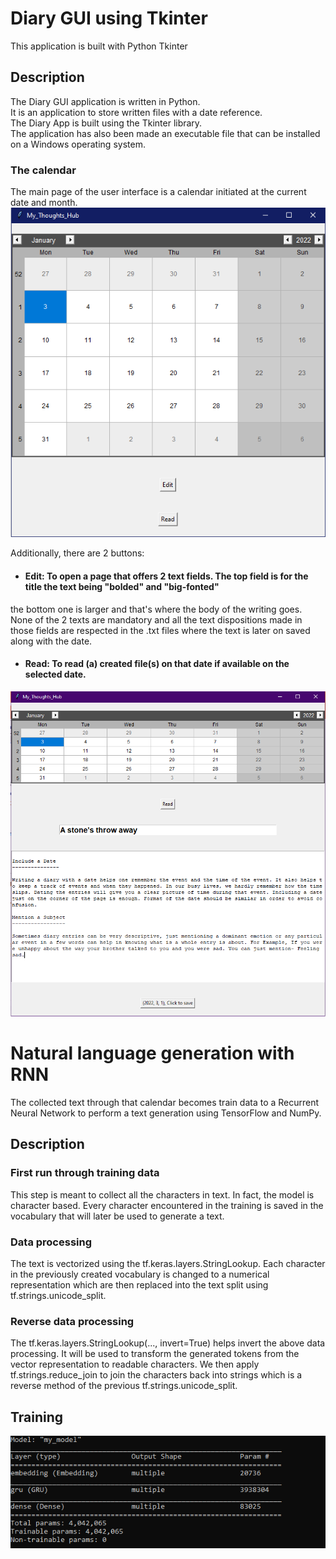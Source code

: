 
# Diary GUI using Tkinter 
This application is built with Python Tkinter

## Description 

The Diary GUI application is written in Python. \
It is an application to store written files with a date reference. \
The Diary App is built using the Tkinter library. \
The application has also been made an executable file that can be installed on a Windows operating system.

### The calendar

The main page of the user interface is a calendar initiated at the current date and month.
![Calendar](calendar.PNG)

Additionally, there are 2 buttons:

- #### Edit: To open a page that offers 2 text fields. The top field is for the title the text being "bolded" and "big-fonted"
the bottom one is larger and that's where the body of the writing goes. None of the 2 texts are mandatory and all the text dispositions made in those fields
are respected in the .txt files where the text is later on saved along with the date.

- #### Read: To read (a) created file(s) on that date if available on the selected date.


![Edit](Edit_page.PNG)



# Natural language generation with RNN

The collected text through that calendar becomes train data to a Recurrent Neural Network to perform a text generation using TensorFlow and NumPy.

## Description

### First run through training data
This step is meant to collect all the characters in text. In fact, the model is character based.
Every character encountered in the training is saved in the vocabulary that will later be used to generate a text.

### Data processing
The text is vectorized using the  tf.keras.layers.StringLookup. 
Each character in the previously created vocabulary is changed to a numerical representation which are then replaced into the text split using tf.strings.unicode_split.

### Reverse data processing

 The tf.keras.layers.StringLookup(..., invert=True) helps invert the above data processing. It will be used to transform the generated tokens from the vector representation to readable characters.
We then apply tf.strings.reduce_join to join the characters back into strings which is a reverse method of the previous tf.strings.unicode_split.

## Training

![Model details](my_model.PNG)

 
